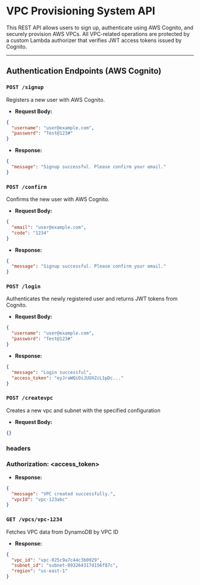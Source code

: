 # VPC Provisioning System API

This REST API allows users to sign up, authenticate using AWS Cognito, and securely provision AWS VPCs. All VPC-related operations are protected by a custom Lambda authorizer that verifies JWT access tokens issued by Cognito.

---

## Authentication Endpoints (AWS Cognito)

### `POST /signup`

Registers a new user with AWS Cognito.

- **Request Body:**

```json
{
  "username": "user@example.com",
  "password": "Test@123#"
}
```

- **Response:**

```json
{
  "message": "Signup successful. Please confirm your email."
}
```

### `POST /confirm`

Confirms the new user with AWS Cognito.

- **Request Body:**

```json
{
  "email": "user@example.com",
  "code": "1234"
}
```

- **Response:**

```json
{
  "message": "Signup successful. Please confirm your email."
}
```

### `POST /login`

Authenticates the newly registered user and returns JWT tokens from Cognito.

- **Request Body:**

```json
{
  "username": "user@example.com",
  "password": "Test@123#"
}
```

- **Response:**

```json
{
  "message": "Login successful",
  "access_token": "eyJraWQiOiJUUXZcL1pDc..."
}
```

### `POST /createvpc`

Creates a new vpc and subnet with the specified configuration

- **Request Body:**

```json
{}
```

### headers

### Authorization: <access_token>

- **Response:**

```json
{
  "message": "VPC created successfully.",
  "vpcId": "vpc-123abc"
}
```

### `GET /vpcs/vpc-1234`

Fetches VPC data from DynamoDB by VPC ID

- **Response:**

```json
{
  "vpc_id": "vpc-025c9a7c44c3b0929",
  "subnet_id": "subnet-093264317d156f87c",
  "region": "us-east-1"
}
```
